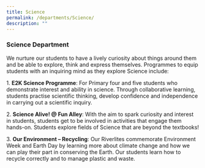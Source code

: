 ```yaml
---
title: Science
permalink: /departments/Science/
description: ""
---
```

### **Science Department**


We nurture our students to have a lively curiosity about things around them and be able to explore, think and express themselves. Programmes to equip students with an inquiring mind as they explore Science include:  
  
1. **E2K Science Programme**: For Primary four and five students who demonstrate interest and ability in science. Through collaborative learning, students practise scientific thinking, develop confidence and independence in carrying out a scientific inquiry.  
  
2. **Science Alive! @ Fun Alley**: With the aim to spark curiosity and interest in students, students get to be involved in activities that engage them hands-on. Students explore fields of Science that are beyond the textbooks!  
  
3. **Our Environment – Recycling**: Our Riverlites commemorate Environment Week and Earth Day by learning more about climate change and how we can play their part in conserving the Earth. Our students learn how to recycle correctly and to manage plastic and waste.